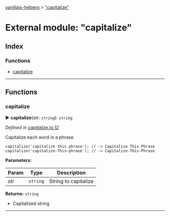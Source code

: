 [vanillajs-helpers](../README.md) > ["capitalize"](../modules/_capitalize_.md)



# External module: "capitalize"

## Index

### Functions

* [capitalize](_capitalize_.md#capitalize)



---
## Functions
<a id="capitalize"></a>

###  capitalize

► **capitalize**(str: *`string`*): `string`



*Defined in [capitalize.ts:12](https://github.com/Tokimon/vanillajs-helpers/blob/d56b968/capitalize.ts#L12)*



Capitalize each word in a phrase

    capitalize('capitalize this phrase'); // -> Capitalize This Phrase
    capitalize('capitalize-This-phrase'); // -> Capitalize-This-Phrase


**Parameters:**

| Param | Type | Description |
| ------ | ------ | ------ |
| str | `string`   |  String to capitalize |





**Returns:** `string`
- Capitalized string






___


